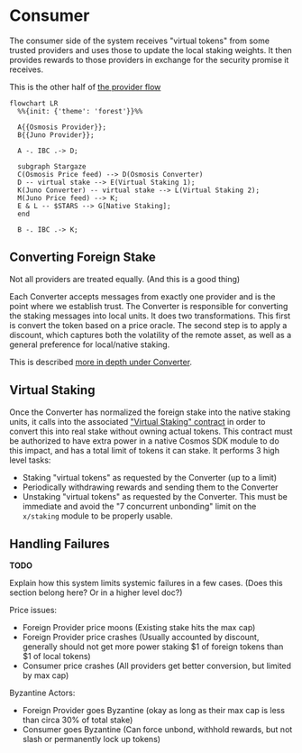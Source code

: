 # Consumer

The consumer side of the system receives "virtual tokens" from
some trusted providers and uses those to update the local staking weights.
It then provides rewards to those providers in exchange for
the security promise it receives.

This is the other half of [the provider flow](../provider/Provider.md)

```mermaid
flowchart LR
  %%{init: {'theme': 'forest'}}%%

  A{{Osmosis Provider}};
  B{{Juno Provider}};

  A -. IBC .-> D;

  subgraph Stargaze
  C(Osmosis Price feed) --> D(Osmosis Converter)
  D -- virtual stake --> E(Virtual Staking 1);
  K(Juno Converter) -- virtual stake --> L(Virtual Staking 2);
  M(Juno Price feed) --> K;
  E & L -- $STARS --> G[Native Staking];
  end

  B -. IBC .-> K;
```

## Converting Foreign Stake

Not all providers are treated equally. (And this is a good thing)

Each Converter accepts messages from exactly one provider and is
the point where we establish trust. The Converter is responsible for
converting the staking messages into local units. It does two transformations.
This first is convert the token based on a price oracle. The second step is to apply a discount, 
which captures both the volatility of the remote asset, as well as
a general preference for local/native staking.

This is described [more in depth under Converter](./Converter.md#staking-flow).

##  Virtual Staking

Once the Converter has normalized the foreign stake into the native staking units,
it calls into the associated ["Virtual Staking" contract](./VirtualStaking.md) in order
to convert this into real stake without owning actual tokens. This contract must be
authorized to have extra power in a native Cosmos SDK module to do this impact, and has
a total limit of tokens it can stake. It performs 3 high level tasks:

* Staking "virtual tokens" as requested by the Converter (up to a limit)
* Periodically withdrawing rewards and sending them to the Converter
* Unstaking "virtual tokens" as requested by the Converter. This must be immediate and
avoid the "7 concurrent unbonding" limit on the `x/staking` module to be properly usable.

## Handling Failures

**TODO**

Explain how this system limits systemic failures in a few cases.
(Does this section belong here? Or in a higher level doc?)

Price issues:

* Foreign Provider price moons (Existing stake hits the max cap)
* Foreign Provider price crashes (Usually accounted by discount, generally should not get more power staking
$1 of foreign tokens than $1 of local tokens)
* Consumer price crashes (All providers get better conversion, but limited by max cap)

Byzantine Actors:

* Foreign Provider goes Byzantine (okay as long as their max cap is less than circa 30% of total stake)
* Consumer goes Byzantine (Can force unbond, withhold rewards, but not slash or permanently lock up tokens)
